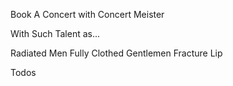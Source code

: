 Book A Concert with Concert Meister

With Such Talent as...

Radiated Men
Fully Clothed Gentlemen
Fracture Lip

Todos